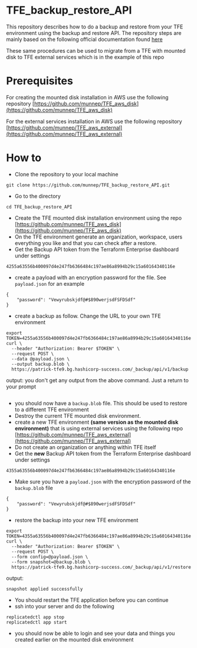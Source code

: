 # TFE_backup_restore_API

This repository describes how to do a backup and restore from your TFE environment using the backup and restore API. The repository steps are mainly based on the following official documentation found [here](https://www.terraform.io/enterprise/admin/infrastructure/backup-restore)

These same procedures can be used to migrate from a TFE with mounted disk to TFE external services which is in the example of this repo

# Prerequisites

For creating the mounted disk installation in AWS use the following repository
[https://github.com/munnep/TFE_aws_disk](https://github.com/munnep/TFE_aws_disk)

For the external services installation in AWS use the following repository
[https://github.com/munnep/TFE_aws_external](https://github.com/munnep/TFE_aws_external)

# How to

- Clone the repository to your local machine
```
git clone https://github.com/munnep/TFE_backup_restore_API.git
```
- Go to the directory
```
cd TFE_backup_restore_API
```
- Create the TFE mounted disk installation environment using the repo [https://github.com/munnep/TFE_aws_disk](https://github.com/munnep/TFE_aws_disk)
- On the TFE environment generate an organization, workspace, users everything you like and that you can check after a restore. 
- Get the Backup API token from the Terraform Enterprise dashboard under settings
```
4255a63556b400097d4e247fb6366484c197ae86a8994b29c15a60164340116e
```
- create a payload with an encryption password for the file. See `payload.json` for an example

```
{
    "password": "Vewyrubskjdf@#$890werjsdFSFDSdf"
}
```

- create a backup as follow. Change the URL to your own TFE environment

```
export TOKEN=4255a63556b400097d4e247fb6366484c197ae86a8994b29c15a60164340116e
curl \
  --header "Authorization: Bearer $TOKEN" \
  --request POST \
  --data @payload.json \
  --output backup.blob \
  https://patrick-tfe9.bg.hashicorp-success.com/_backup/api/v1/backup
```
output: you don't get any output from the above command. Just a return to your prompt
```
```
- you should now have a `backup.blob` file. This should be used to restore to a different TFE environment
- Destroy the current TFE mounted disk environment. 
- create a new TFE environment **(same version as the mounted disk environment)** that is using external services using the following repo [https://github.com/munnep/TFE_aws_external](https://github.com/munnep/TFE_aws_external) 
- Do not create an organization or anything within TFE itself
- Get the **new** Backup API token from the Terraform Enterprise dashboard under settings

```
4355a63556b400097d4e247fb6366484c197ae86a8994b29c15a60164340116e
```
- Make sure you have a `payload.json` with the encryption password of the `backup.blob` file

```
{
    "password": "Vewyrubskjdf@#$890werjsdFSFDSdf"
}
```

- restore the backup into your new TFE environment

```
export TOKEN=4355a63556b400097d4e247fb6366484c197ae86a8994b29c15a60164340116e
curl \
  --header "Authorization: Bearer $TOKEN" \
  --request POST \
  --form config=@payload.json \
  --form snapshot=@backup.blob \
  https://patrick-tfe9.bg.hashicorp-success.com/_backup/api/v1/restore

```
output:
```
snapshot applied successfully
```

- You should restart the TFE application before you can continue
- ssh into your server and do the following
```
replicatedctl app stop
replicatedctl app start
```
- you should now be able to login and see your data and things you created earlier on the mounted disk environment






